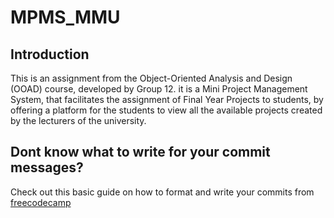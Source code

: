 # MPMS_MMU
## Introduction
This is an assignment from the Object-Oriented Analysis and Design (OOAD) course, developed by Group 12. it is a Mini Project Management System, that facilitates the assignment of Final Year Projects to students, by offering a platform for the students to view all the available projects created by the lecturers of the university.

## Dont know what to write for your commit messages?
Check out this basic guide on how to format and write your commits from [freecodecamp](https://www.freecodecamp.org/news/writing-good-commit-messages-a-practical-guide/) 